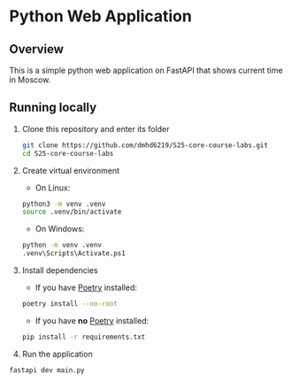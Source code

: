# Python Web Application

## Overview

This is a simple python web application on FastAPI that shows current time in Moscow.

## Running locally

1. Clone this repository and enter its folder

    ```bash
    git clone https://github.com/dmhd6219/S25-core-course-labs.git
    cd S25-core-course-labs
    ```

2. Create virtual environment

   * On Linux:
   
    ```bash
    python3 -m venv .venv
    source .venv/bin/activate
    ```
   
   * On Windows:
   ```bash
   python -m venv .venv
   .venv\Scripts\Activate.ps1
   ```

3. Install dependencies

   * If you have [Poetry](https://python-poetry.org/docs/) installed:

    ```bash
    poetry install --no-root
    ```

   * If you have **no** [Poetry](https://python-poetry.org/docs/) installed:

    ```bash
    pip install -r requirements.txt
    ```

4. Run the application

```bash
fastapi dev main.py
```
